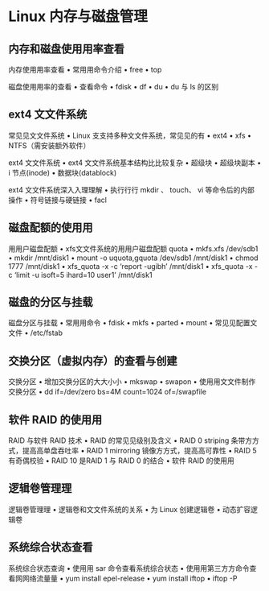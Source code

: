 # Linux 内存与磁盘管理



## 内存和磁盘使⽤用率查看

内存使⽤用率查看
• 常⽤用命令介绍
• free
• top



磁盘使⽤用率的查看
• 查看命令
• fdisk
• df
• du
• du 与 ls 的区别





## ext4 ⽂文件系统

常⻅见⽂文件系统
• Linux ⽀支持多种⽂文件系统，常⻅见的有
• ext4
• xfs
• NTFS（需安装额外软件）



ext4 ⽂文件系统
• ext4 ⽂文件系统基本结构⽐比较复杂
• 超级块
• 超级块副本
• i 节点(inode)
• 数据块(datablock)

ext4 ⽂文件系统深⼊入理理解
• 执⾏行行 mkdir 、 touch、 vi 等命令后的内部操作
• 符号链接与硬链接
• facl



## 磁盘配额的使⽤用

⽤用户磁盘配额
• xfs⽂文件系统的⽤用户磁盘配额 quota
• mkfs.xfs /dev/sdb1
• mkdir /mnt/disk1
• mount -o uquota,gquota /dev/sdb1 /mnt/disk1
• chmod 1777 /mnt/disk1
• xfs_quota -x -c ‘report -ugibh’ /mnt/disk1
• xfs_quota -x -c ‘limit -u isoft=5 ihard=10 user1’ /mnt/disk1



## 磁盘的分区与挂载

磁盘分区与挂载
• 常⽤用命令
• fdisk
• mkfs
• parted
• mount
• 常⻅见配置⽂文件
• /etc/fstab





## 交换分区（虚拟内存）的查看与创建

交换分区
• 增加交换分区的⼤大⼩小
• mkswap
• swapon
• 使⽤用⽂文件制作交换分区
• dd if=/dev/zero bs=4M count=1024 of=/swapfile





## 软件 RAID 的使⽤用

RAID 与软件 RAID 技术
• RAID 的常⻅见级别及含义
• RAID 0 striping 条带⽅方式，提⾼高单盘吞吐率
• RAID 1 mirroring 镜像⽅方式，提⾼高可靠性
• RAID 5 有奇偶校验
• RAID 10 是RAID 1 与 RAID 0 的结合
• 软件 RAID 的使⽤用







## 逻辑卷管理理

逻辑卷管理理
• 逻辑卷和⽂文件系统的关系
• 为 Linux 创建逻辑卷
• 动态扩容逻辑卷  



## 系统综合状态查看

系统综合状态查询
• 使⽤用 sar 命令查看系统综合状态
• 使⽤用第三⽅方命令查看⽹网络流量量
• yum install epel-release
• yum install iftop
• iftop -P





